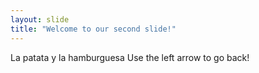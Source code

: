 ```yaml
---
layout: slide
title: "Welcome to our second slide!"
---
```

La patata y la hamburguesa
Use the left arrow to go back!
